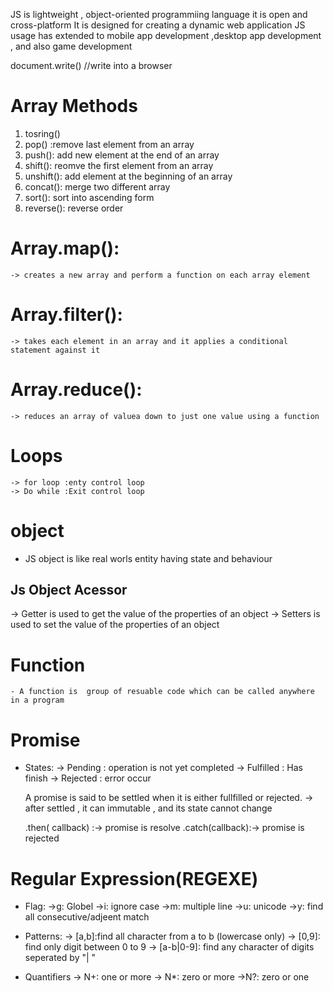 JS is lightweight , object-oriented programmiing language
it is open and cross-platform
It is designed for creating a dynamic web application
JS usage has extended to mobile app development ,desktop app development , and also game development


document.write() //write into a browser


# Array Methods
1. tosring()
2. pop() :remove last element from an array
3. push(): add new element at the end of an array
4. shift(): reomve the first element from an array
5. unshift(): add element at the beginning of an array
6. concat(): merge two different array
7. sort(): sort into ascending form
8. reverse(): reverse order 

# Array.map():
    -> creates a new array and perform a function on each array element

# Array.filter():
    -> takes each element in an array and it applies a conditional statement against it

# Array.reduce():
    -> reduces an array of valuea down to just one value using a function


# Loops
    -> for loop :enty control loop
    -> Do while :Exit control loop

# object 
 - JS object is like real worls entity having state and behaviour
 
 ## Js Object Acessor
 -> Getter is used to get the value of the properties of an object
 -> Setters is used to set the value of the properties of an object

# Function
    - A function is  group of resuable code which can be called anywhere in a program


# Promise
 - States:
    -> Pending : operation is not yet completed
    -> Fulfilled : Has finish
    -> Rejected : error occur

    A promise is said to be settled when it is either fullfilled or rejected.
    -> after settled , it can immutable , and its state cannot change

    .then( callback) :-> promise is resolve
    .catch(callback):-> promise is rejected

<!-- 
    new promise(function(resolve,reject){}) 
    
-->

# Regular Expression(REGEXE)
- Flag:
    ->g: Globel
    ->i: ignore case
    ->m: multiple line
    ->u: unicode
    ->y: find all consecutive/adjeent match

- Patterns:
    -> [a,b]:find all character from a to b (lowercase only)
    -> [0,9]: find only digit between 0 to 9
    -> [a-b|0-9]: find any character of digits seperated by "| "

- Quantifiers
    -> N+: one or more 
    -> N*: zero or more
    ->N?: zero or one